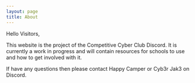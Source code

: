 ```yaml
---
layout: page
title: About
---
```


Hello Visitors,

This website is the project of the Competitive Cyber Club Discord. It is currently a work in progress and will contain resources for schools to use and how to get involved with it.

If have any questions then please contact Happy Camper or Cyb3r Jak3 on Discord.
